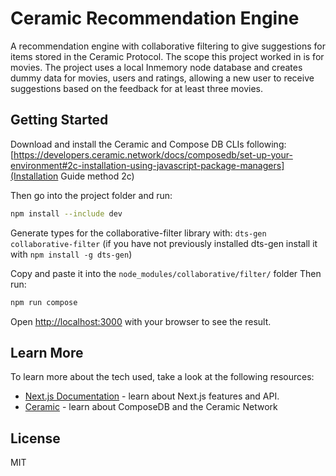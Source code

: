 # Ceramic Recommendation Engine
A recommendation engine with collaborative filtering to give suggestions for items stored in the Ceramic Protocol. The scope this project worked in is for movies.
The project uses a local Inmemory node database and creates dummy data for movies, users and ratings, allowing a new user to receive suggestions based on the feedback for at least three movies.
## Getting Started

Download and install the Ceramic and Compose DB CLIs following: [https://developers.ceramic.network/docs/composedb/set-up-your-environment#2c-installation-using-javascript-package-managers](Installation Guide method 2c)


Then go into the project folder and run:

```bash
npm install --include dev
```

Generate types for the collaborative-filter library with:
``` dts-gen collaborative-filter ``` (if you have not previously installed dts-gen install it with ```npm install -g dts-gen```)

Copy and paste it into the ```node_modules/collaborative/filter/``` folder
Then run:
```bash
npm run compose
```

Open [http://localhost:3000](http://localhost:3000) with your browser to see the result.

## Learn More

To learn more about the tech used, take a look at the following resources:

- [Next.js Documentation](https://nextjs.org/docs) - learn about Next.js features and API.
- [Ceramic](https://developers.ceramic.network/docs/composedb/getting-started) - learn about ComposeDB and the Ceramic Network


## License
MIT
